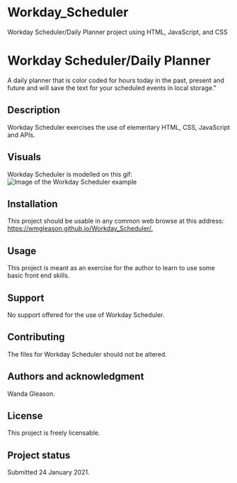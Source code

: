 # Workday_Scheduler
Workday Scheduler/Daily Planner project using HTML, JavaScript, and CSS
<h1>Workday Scheduler/Daily Planner</h1>
A daily planner that is color coded for hours today in the past, present and future and will save the text for your scheduled events in local storage."

<h2>Description</h2>

Workday Scheduler exercises the use of elementary HTML, CSS, JavaScript and APIs.

<h2>Visuals</h2>

Workday Scheduler is modelled on this gif:
![Image of the Workday Scheduler example](https://wmgleason.github.io/Workday_Scheduler/05-third-party-apis-homework-demo.gif)

<h2>Installation</h2>

This project should be usable in any common web browse at this address: <https://wmgleason.github.io/Workday_Scheduler/.>

<h2>Usage</h2>
This project is meant as an exercise for the author to learn to use some basic front end skills. 

<h2>Support</h2>

No support offered for the use of Workday Scheduler.

<h2>Contributing</h2>

The files for Workday Scheduler should not be altered.

<h2>Authors and acknowledgment</h2>

Wanda Gleason.

<h2>License</h2>

This project is freely licensable.

<h2>Project status</h2>
Submitted 24 January 2021.
